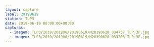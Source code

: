 ```yaml
---
layout: capture
label: 20190619
station: TLP3
date: 2019-06-19 00:00:00+00:00
capturas:
  - imagem: TLP3/2019/201906/20190619/M20190620_004757_TLP_3P.jpg
  - imagem: TLP3/2019/201906/20190619/M20190620_033203_TLP_3P.jpg
---
```

